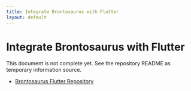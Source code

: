 ```yaml
---
title: Integrate Brontosaurus with Flutter
layout: default
---
```


# Integrate Brontosaurus with Flutter

This document is not complete yet. See the repository README as temporary information source.

-   [Brontosaurus Flutter Repository](//github.com/SudoDotDog/Brontosaurus-Flutter)
